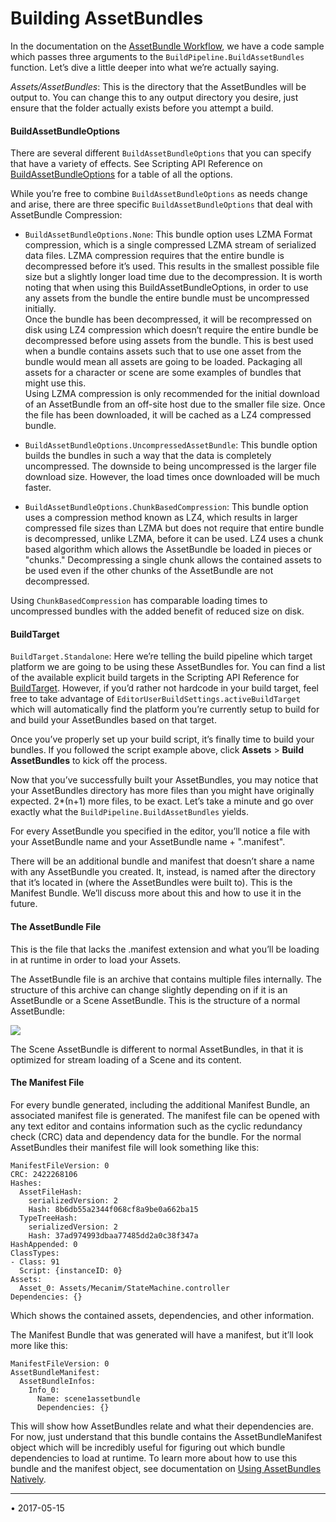 # Building AssetBundles

In the documentation on the [AssetBundle Workflow](AssetBundles-Workflow), we have a code sample which passes three arguments to the `BuildPipeline.BuildAssetBundles` function. Let’s dive a little deeper into what we’re actually saying.

_Assets/AssetBundles_: This is the directory that the AssetBundles will be output to. You can change this to any output directory you desire, just ensure that the folder actually exists before you attempt a build.

#### BuildAssetBundleOptions

There are several different `BuildAssetBundleOptions` that you can specify that have a variety of effects. See Scripting API Reference on [BuildAssetBundleOptions](ScriptRef:BuildAssetBundleOptions.html) for a table of all the options.

While you’re free to combine `BuildAssetBundleOptions` as needs change and arise, there are three specific `BuildAssetBundleOptions` that deal with AssetBundle Compression:

* `BuildAssetBundleOptions.None`: This bundle option uses LZMA Format compression, which is a single compressed LZMA stream of serialized data files. LZMA compression requires that the entire bundle is decompressed before it’s used. This results in the smallest possible file size but a slightly longer load time due to the decompression. It is worth noting that when using this BuildAssetBundleOptions, in order to use any assets from the bundle the entire bundle must be uncompressed initially. <br/> Once the bundle has been decompressed, it will be recompressed on disk using LZ4 compression which doesn’t require the entire bundle be decompressed before using assets from the bundle. This is best used when a bundle contains assets such that to use one asset from the bundle would mean all assets are going to be loaded. Packaging all assets for a character or scene are some examples of bundles that might use this. <br/> Using LZMA compression is only recommended for the initial download of an AssetBundle from an off-site host due to the smaller file size. Once the file has been downloaded, it will be cached as a LZ4 compressed bundle.

* `BuildAssetBundleOptions.UncompressedAssetBundle`: This bundle option builds the bundles in such a way that the data is completely uncompressed. The downside to being uncompressed is the larger file download size. However, the load times once downloaded will be much faster.

* `BuildAssetBundleOptions.ChunkBasedCompression`: This bundle option uses a compression method known as LZ4, which results in larger compressed file sizes than LZMA but does not require that entire bundle is decompressed, unlike LZMA, before it can be used. LZ4 uses a chunk based algorithm which allows the AssetBundle be loaded in pieces or "chunks." Decompressing a single chunk allows the contained assets to be used even if the other chunks of the AssetBundle are not decompressed.

Using `ChunkBasedCompression` has comparable loading times to uncompressed bundles with the added benefit of reduced size on disk.

#### BuildTarget

`BuildTarget.Standalone`: Here we’re telling the build pipeline which target platform we are going to be using these AssetBundles for. You can find a list of the available explicit build targets in the Scripting API Reference for [BuildTarget](ScriptRef:BuildTarget.html). However, if you’d rather not hardcode in your build target, feel free to take advantage of `EditorUserBuildSettings.activeBuildTarget` which will automatically find the platform you’re currently setup to build for and build your AssetBundles based on that target.

Once you’ve properly set up your build script, it’s finally time to build your bundles. If you followed the script example above, click __Assets__ > __Build AssetBundles__ to kick off the process.

Now that you’ve successfully built your AssetBundles, you may notice that your AssetBundles directory has more files than you might have originally expected. 2*(n+1) more files, to be exact. Let’s take a minute and go over exactly what the `BuildPipeline.BuildAssetBundles` yields.

For every AssetBundle you specified in the editor, you’ll notice a file with your AssetBundle name and your AssetBundle name + ".manifest".

There will be an additional bundle and manifest that doesn’t share a name with any AssetBundle you created. It, instead, is named after the directory that it’s located in (where the AssetBundles were built to). This is the Manifest Bundle. We’ll discuss more about this and how to use it in the future.

#### The AssetBundle File

This is the file that lacks the .manifest extension and what you’ll be loading in at runtime in order to load your Assets.

The AssetBundle file is an archive that contains multiple files internally. The structure of this archive can change slightly depending on if it is an AssetBundle or a Scene AssetBundle. This is the structure of a normal AssetBundle:

![](../uploads/Main/AssetBundles-Building-0.png)

The Scene AssetBundle is different to normal AssetBundles, in that it is optimized for stream loading of a Scene and its content.

#### The Manifest File

For every bundle generated, including the additional Manifest Bundle, an associated manifest file is generated. The manifest file can be opened with any text editor and contains information such as the cyclic redundancy check (CRC) data and dependency data for the bundle. For the normal AssetBundles their manifest file will look something like this:

```
ManifestFileVersion: 0
CRC: 2422268106
Hashes:
  AssetFileHash:
    serializedVersion: 2
    Hash: 8b6db55a2344f068cf8a9be0a662ba15
  TypeTreeHash:
    serializedVersion: 2
    Hash: 37ad974993dbaa77485dd2a0c38f347a
HashAppended: 0
ClassTypes:
- Class: 91
  Script: {instanceID: 0}
Assets:
  Asset_0: Assets/Mecanim/StateMachine.controller
Dependencies: {}
```

Which shows the contained assets, dependencies, and other information.

The Manifest Bundle that was generated will have a manifest, but it’ll look more like this:

```
ManifestFileVersion: 0
AssetBundleManifest:
  AssetBundleInfos:
    Info_0:
      Name: scene1assetbundle
      Dependencies: {}
```

This will show how AssetBundles relate and what their dependencies are. For now, just understand that this bundle contains the AssetBundleManifest object which will be incredibly useful for figuring out which bundle dependencies to load at runtime. To learn more about how to use this bundle and the manifest object, see documentation on [Using AssetBundles Natively](AssetBundles-Native).

---

<span class="page-edit">• 2017-05-15  <!-- include IncludeTextNewPageNoEdit --></span><br/>
